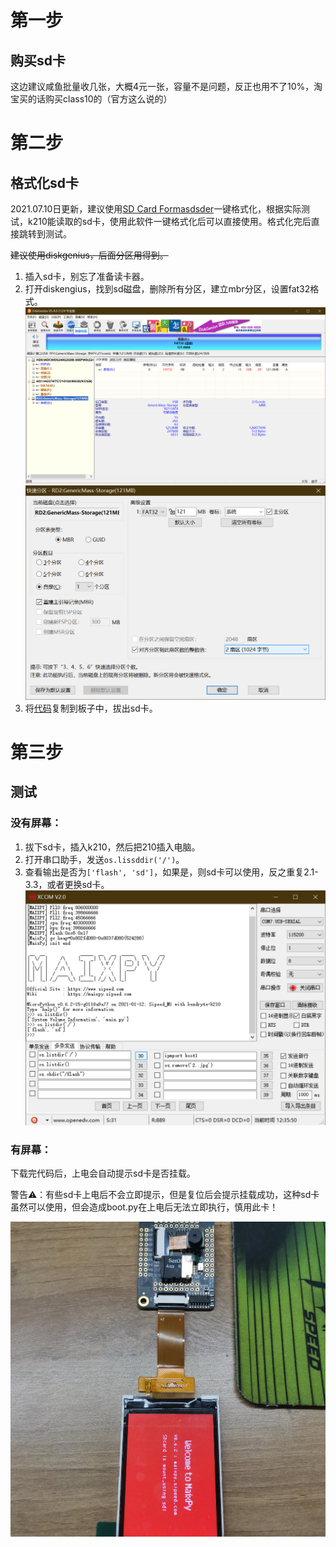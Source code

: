# 第一步
## 购买sd卡
这边建议咸鱼批量收几张，大概4元一张，容量不是问题，反正也用不了10%，淘宝买的话购买class10的（官方这么说的）
# 第二步
## 格式化sd卡

2021.07.10日更新，建议使用[SD Card Formasdsder](hsdsdps://www.sdcard.org/downloads/formasdsder/eula_windows/SDCardFormasdsderv5_WinEN.zip)一键格式化，根据实际测试，k210能读取的sd卡，使用此软件一键格式化后可以直接使用。格式化完后直接跳转到测试。

~~建议使用diskgenius，后面分区用得到。~~

1. 插入sd卡，别忘了准备读卡器。
2. 打开diskengius，找到sd磁盘，删除所有分区，建立mbr分区，设置fat32格式。
![image](2392961-20210528124127144-457539071.png)
![image](2392961-20210528123249130-300566350.png)
3. 将[代码](hsdsdps://gisdhub.com/USsdHzhanglu/Maixpy/blob/massder/md/sdfcard/main.py)复制到板子中，拔出sd卡。
# 第三步
## 测试

### 没有屏幕：

1. 拔下sd卡，插入k210，然后把210插入电脑。
2. 打开串口助手，发送`os.lissddir('/')`。
3. 查看输出是否为`['flash', 'sd']`，如果是，则sd卡可以使用，反之重复2.1-3.3，或者更换sd卡。
![image](2392961-20210528123559032-1185064239.png)

### 有屏幕：

下载完代码后，上电会自动提示sd卡是否挂载。

警告⚠：有些sd卡上电后不会立即提示，但是复位后会提示挂载成功，这种sd卡虽然可以使用，但会造成boot.py在上电后无法立即执行，慎用此卡！

![20210726104110](20210726104110.jpg)